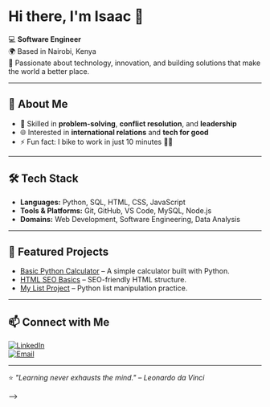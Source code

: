 # Hi there, I'm Isaac 👋

💻 **Software Engineer**  
🌍 Based in Nairobi, Kenya  
🚀 Passionate about technology, innovation, and building solutions that make the world a better place.

---

## 🔹 About Me
- 🧠 Skilled in **problem-solving**, **conflict resolution**, and **leadership**
- 🌐 Interested in **international relations** and **tech for good**
- ⚡ Fun fact: I bike to work in just 10 minutes 🚴‍♂️

---

## 🛠 Tech Stack
- **Languages:** Python, SQL, HTML, CSS, JavaScript
- **Tools & Platforms:** Git, GitHub, VS Code, MySQL, Node.js
- **Domains:** Web Development, Software Engineering, Data Analysis

---

## 📂 Featured Projects
- [Basic Python Calculator](https://github.com/i-wangila/basic-calculator) – A simple calculator built with Python.
- [HTML SEO Basics](https://github.com/i-wangila/Html-SEO-Basics) – SEO-friendly HTML structure.
- [My List Project](https://github.com/i-wangila/my_list) – Python list manipulation practice.

---

## 📫 Connect with Me
[![LinkedIn](https://img.shields.io/badge/LinkedIn-Profile-blue?logo=linkedin)](https://linkedin.com/in/isaac-wangila-857705379)  
[![Email](https://img.shields.io/badge/Email-wabwile.wangila%40gmail.com-red?logo=gmail)](mailto:wabwile.wangila@gmail.com)

---

⭐️ *"Learning never exhausts the mind." – Leonardo da Vinci*

-->
